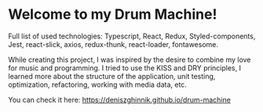 # Welcome to my Drum Machine!

Full list of used technologies: Typescript, React, Redux, Styled-components, Jest,
react-slick, axios, redux-thunk, react-loader, fontawesome.

While creating this project, I was inspired by the desire to combine my love for
music and programming. I tried to use the KISS and DRY principles, I learned more
about the structure of the application, unit testing, optimization, refactoring, working
with media data, etc.

You can check it here: https://deniszghinnik.github.io/drum-machine

